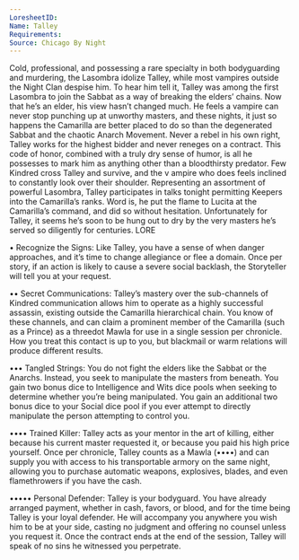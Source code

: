 ```yaml
---
LoresheetID: 
Name: Talley
Requirements:
Source: Chicago By Night
---
```

Cold, professional, and possessing a rare specialty in both bodyguarding and murdering, the Lasombra idolize Talley, while most vampires outside the Night Clan despise him. To hear him tell it, Talley was among the first Lasombra to join the Sabbat as a way of breaking the elders’ chains. Now that he’s an elder, his view hasn’t changed much. He feels a vampire can never stop punching up at unworthy masters, and these nights, it just so happens the Camarilla are better placed to do so than the degenerated Sabbat and the chaotic Anarch Movement. Never a rebel in his own right, Talley works for the highest bidder and never reneges on a contract. This code of honor, combined with a truly dry sense of humor, is all he possesses to mark him as anything other than a bloodthirsty predator. Few Kindred cross Talley and survive, and the v ampire who does feels inclined to constantly look over their shoulder. Representing an assortment of powerful Lasombra, Talley participates in talks tonight permitting Keepers into the Camarilla’s ranks. Word is, he put the flame to Lucita at the Camarilla’s command, and did so without hesitation. Unfortunately for Talley, it seems he’s soon to be hung out to dry by the very masters he’s served so diligently for centuries. LORE

• Recognize the Signs: Like Talley, you have a sense of when danger approaches, and it’s time to change allegiance or flee a domain. Once per story, if an action is likely to cause a severe social backlash, the Storyteller will tell you at your request.

•• Secret Communications: Talley’s mastery over the sub-channels of Kindred communication allows him to operate as a highly successful assassin, existing outside the Camarilla hierarchical chain. You know of these channels, and can claim a prominent member of the Camarilla (such as a Prince) as a threedot Mawla for use in a single session per chronicle. How you treat this contact is up to you, but blackmail or warm relations will produce different results.

••• Tangled Strings: You do not fight the elders like the Sabbat or the Anarchs. Instead, you seek to manipulate the masters from beneath. You gain two bonus dice to Intelligence and Wits dice pools when seeking to determine whether you’re being manipulated. You gain an additional two bonus dice to your Social dice pool if you ever attempt to directly manipulate the person attempting to control you.

•••• Trained Killer: Talley acts as your mentor in the art of killing, either because his current master requested it, or because you paid his high price yourself. Once per chronicle, Talley counts as a Mawla (••••) and can supply you with access to his transportable armory on the same night, allowing you to purchase automatic weapons, explosives, blades, and even flamethrowers if you have the cash.

••••• Personal Defender: Talley is your bodyguard. You have already arranged payment, whether in cash, favors, or blood, and for the time being Talley is your loyal defender. He will accompany you anywhere you wish him to be at your side, casting no judgment and offering no counsel unless you request it. Once the contract ends at the end of the session, Talley will speak of no sins he witnessed you perpetrate.
